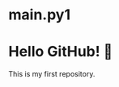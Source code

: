 # main.py1
<!DOCTYPE html>
<html>
<ead>
  <title>My GitHub Repo</title>
</head>
<body>
  <h1>Hello GitHub! 👋</h1>
  <p>This is my first repository.</p>
</body>
</html>


